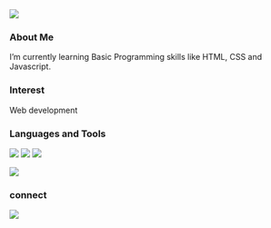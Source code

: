 <img src="https://capsule-render.vercel.app/api?type=transparent&color=686BB4&height=100&section=header&text=HI!%20I'm%20H&fontSize=26&fontColor=FFFAFA&animation=twinkling&fontAlign=90" />

### About Me

I’m currently learning Basic Programming skills like HTML, CSS and Javascript.<br/>

### Interest

Web development <br/>

### Languages and Tools

<p>
<img src="https://img.shields.io/badge/HTML5-E34F26?&style=flat-square&logo=html5&logoColor=white"/> 
<img src="https://img.shields.io/badge/CSS3-1572B6?style=flat-square&logo=css3&logoColor=white" /> 
<img src="https://img.shields.io/badge/JavaScript-323330?style=flat-square&logo=javascript&logoColor=F7DF1E" />
</p>


</p>

<!-- status bar -->
  <img src="https://github-readme-stats.vercel.app/api?username=haennnn&layout=compact&show_icons=true&theme=vue&hide_border=true" />
  
### connect
<a href="mailto:hyehyeon1997@gmail.com"><img src="https://img.shields.io/badge/Gmail-d14836?style=flat-square&logo=Gmail&logoColor=white&link=kimhyein7110@gmail.com"/></a>


